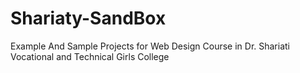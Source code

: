 # Shariaty-SandBox
Example And Sample Projects for Web Design Course in Dr. Shariati Vocational and Technical Girls College
